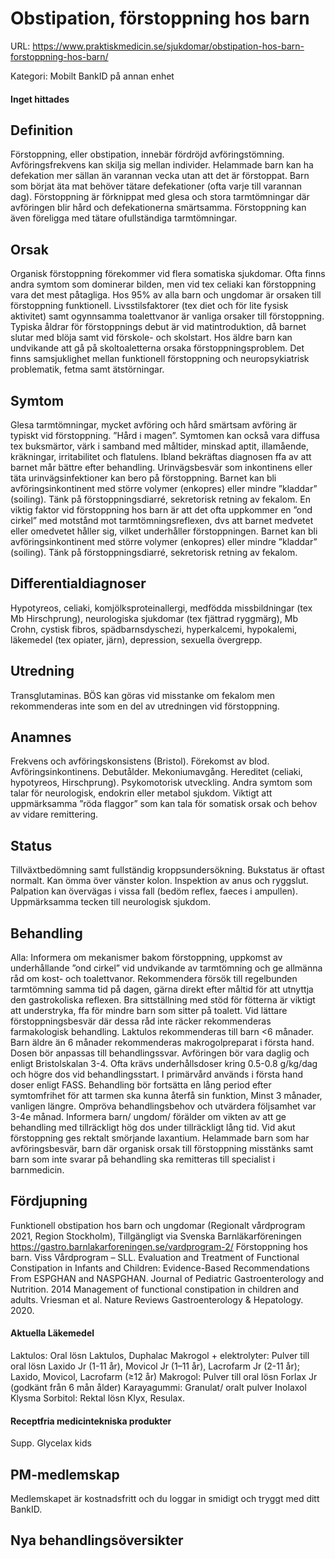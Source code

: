 # Obstipation, förstoppning hos barn

URL: https://www.praktiskmedicin.se/sjukdomar/obstipation-hos-barn-forstoppning-hos-barn/



Kategori: Mobilt BankID på annan enhet

#### Inget hittades

## Definition

Förstoppning, eller obstipation, innebär fördröjd avföringstömning. Avföringsfrekvens kan skilja sig mellan individer. Helammade barn kan ha defekation mer sällan än varannan vecka utan att det är förstoppat. Barn som börjat äta mat behöver tätare defekationer (ofta varje till varannan dag). Förstoppning är förknippat med glesa och stora tarmtömningar där avföringen blir hård och defekationerna smärtsamma. Förstoppning kan även föreligga med tätare ofullständiga tarmtömningar.

## Orsak

Organisk förstoppning förekommer vid flera somatiska sjukdomar. Ofta finns andra symtom som dominerar bilden, men vid tex celiaki kan förstoppning vara det mest påtagliga. Hos 95% av alla barn och ungdomar är orsaken till förstoppning funktionell. Livsstilsfaktorer (tex diet och för lite fysisk aktivitet) samt ogynnsamma toalettvanor är vanliga orsaker till förstoppning.
Typiska åldrar för förstoppnings debut är vid matintroduktion, då barnet slutar med blöja samt vid förskole- och skolstart. Hos äldre barn kan undvikande att gå på skoltoaletterna orsaka förstoppningsproblem. Det finns samsjuklighet mellan funktionell förstoppning och neuropsykiatrisk problematik, fetma samt ätstörningar.

## Symtom

Glesa tarmtömningar, mycket avföring och hård smärtsam avföring är typiskt vid förstoppning. ”Hård i magen”. Symtomen kan också vara diffusa tex buksmärtor, värk i samband med måltider, minskad aptit, illamående, kräkningar, irritabilitet och flatulens. Ibland bekräftas diagnosen ffa av att barnet mår bättre efter behandling. Urinvägsbesvär som inkontinens eller täta urinvägsinfektioner kan bero på förstoppning. Barnet kan bli avföringsinkontinent med större volymer (enkopres) eller mindre ”kladdar” (soiling). Tänk på förstoppningsdiarré, sekretorisk retning av fekalom.
En viktig faktor vid förstoppning hos barn är att det ofta uppkommer en ”ond cirkel” med motstånd mot tarmtömningsreflexen, dvs att barnet medvetet eller omedvetet håller sig, vilket underhåller förstoppningen. Barnet kan bli avföringsinkontinent med större volymer (enkopres) eller mindre ”kladdar” (soiling). Tänk på förstoppningsdiarré, sekretorisk retning av fekalom.

## Differentialdiagnoser

Hypotyreos, celiaki, komjölksproteinallergi, medfödda missbildningar (tex Mb Hirschprung), neurologiska sjukdomar (tex fjättrad ryggmärg), Mb Crohn, cystisk fibros, spädbarnsdyschezi, hyperkalcemi, hypokalemi, läkemedel (tex opiater, järn), depression, sexuella övergrepp.

## Utredning

Transglutaminas. BÖS kan göras vid misstanke om fekalom men rekommenderas inte som en del av utredningen vid förstoppning.

## Anamnes

Frekvens och avföringskonsistens (Bristol). Förekomst av blod. Avföringsinkontinens. Debutålder. Mekoniumavgång. Hereditet (celiaki, hypotyreos, Hirschprung). Psykomotorisk utveckling. Andra symtom som talar för neurologisk, endokrin eller metabol sjukdom. Viktigt att uppmärksamma ”röda flaggor” som kan tala för somatisk orsak och behov av vidare remittering.

## Status

Tillväxtbedömning samt fullständig kroppsundersökning. Bukstatus är oftast normalt. Kan ömma över vänster kolon. Inspektion av anus och ryggslut. Palpation kan övervägas i vissa fall (bedöm reflex, faeces i ampullen). Uppmärksamma tecken till neurologisk sjukdom.

## Behandling

Alla: Informera om mekanismer bakom förstoppning, uppkomst av underhållande ”ond cirkel” vid undvikande av tarmtömning och ge allmänna råd om kost- och toalettvanor. Rekommendera försök till regelbunden tarmtömning samma tid på dagen, gärna direkt efter måltid för att utnyttja den gastrokoliska reflexen. Bra sittställning med stöd för fötterna är viktigt att understryka, ffa för mindre barn som sitter på toalett.
Vid lättare förstoppningsbesvär där dessa råd inte räcker rekommenderas farmakologisk behandling. Laktulos rekommenderas till barn <6 månader. Barn äldre än 6 månader rekommenderas makrogolpreparat i första hand.
Dosen bör anpassas till behandlingssvar. Avföringen bör vara daglig och enligt Bristolskalan 3-4. Ofta krävs underhållsdoser kring 0.5-0.8 g/kg/dag och högre dos vid behandlingsstart. I primärvård används i första hand doser enligt FASS. Behandling bör fortsätta en lång period efter symtomfrihet för att tarmen ska kunna återfå sin funktion, Minst 3 månader, vanligen längre. Ompröva behandlingsbehov och utvärdera följsamhet var 3-4e månad. Informera barn/ ungdom/ förälder om vikten av att ge behandling med tillräckligt hög dos under tillräckligt lång tid.
Vid akut förstoppning ges rektalt smörjande laxantium.
Helammade barn som har avföringsbesvär, barn där organisk orsak till förstoppning misstänks samt barn som inte svarar på behandling ska remitteras till specialist i barnmedicin.

## Fördjupning

Funktionell obstipation hos barn och ungdomar (Regionalt vårdprogram 2021, Region Stockholm), Tillgängligt via Svenska Barnläkarföreningen https://gastro.barnlakarforeningen.se/vardprogram-2/
Förstoppning hos barn. Viss Vårdprogram – SLL.
Evaluation and Treatment of Functional Constipation in Infants and Children: Evidence-Based Recommendations From ESPGHAN and NASPGHAN. Journal of Pediatric Gastroenterology and Nutrition. 2014
Management of functional constipation in children and adults. Vriesman et al. Nature Reviews Gastroenterology & Hepatology. 2020.

#### Aktuella Läkemedel

Laktulos: Oral lösn Laktulos, Duphalac
Makrogol + elektrolyter: Pulver till oral lösn Laxido Jr (1-11 år), Movicol Jr (1­–11 år), Lacrofarm Jr (2-11 år); Laxido, Movicol, Lacrofarm (≥12 år)
Makrogol: Pulver till oral lösn Forlax Jr (godkänt från 6 mån ålder)
Karayagummi: Granulat/ oralt pulver Inolaxol
Klysma Sorbitol: Rektal lösn Klyx, Resulax.

#### Receptfria medicintekniska produkter

Supp. Glycelax kids

## PM-medlemskap

Medlemskapet är kostnadsfritt och du loggar in smidigt och tryggt med ditt BankID.

## Nya behandlingsöversikter

